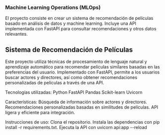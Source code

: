 ### Machine Learning Operations (MLOps) ###

El proyecto consiste en crear un sistema de recomendación de películas basado en análisis de datos y machine learning. Incluye una API implementada con FastAPI para consultar recomendaciones y otros datos relevantes.


## Sistema de Recomendación de Películas ##
Este proyecto utiliza técnicas de procesamiento de lenguaje natural y aprendizaje automático para recomendar películas similares basadas en las preferencias del usuario. Implementado con FastAPI, permite a los usuarios buscar actores y directores, así como obtener recomendaciones personalizadas de películas a través de una API.

Tecnologías utilizadas:
Python
FastAPI
Pandas
Scikit-learn
Uvicorn


Características:
Búsqueda de información sobre actores y directores.
Recomendaciones personalizadas basadas en similitudes de películas.
API ligera y eficiente para integración.

Instrucciones de uso:
Clona el repositorio.
Instala las dependencias con pip install -r requirements.txt.
Ejecuta la API con uvicorn api:app --reload
